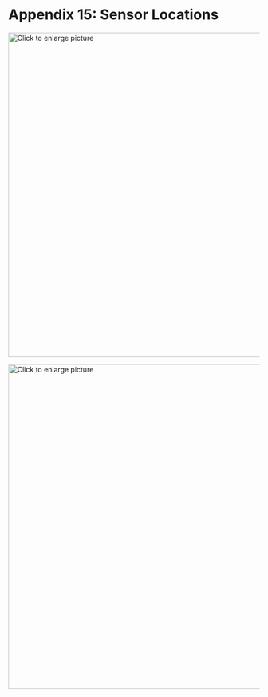 # Appendix 15: Sensor Locations
<a href="https://drive.google.com/uc?export=view&id=1bOm8UDHQ7SufuYAnpv8_CS2DrGWWpu64"><img src="https://drive.google.com/uc?export=view&id=1bOm8UDHQ7SufuYAnpv8_CS2DrGWWpu64" style="width: 650px; max-width: 100%; height: auto" title="Click to enlarge picture"/>

<a href="https://drive.google.com/uc?export=view&id=1eZJ939POXTpffoi8mMO52NAA9s5cjoBS"><img src="https://drive.google.com/uc?export=view&id=1eZJ939POXTpffoi8mMO52NAA9s5cjoBS" style="width: 650px; max-width: 100%; height: auto" title="Click to enlarge picture"/>
